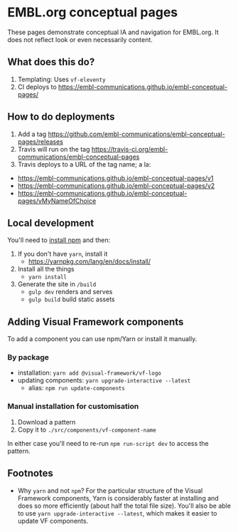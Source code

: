# EMBL.org conceptual pages

These pages demonstrate conceptual IA and navigation for EMBL.org. It does not
reflect look or even necessarily content.

## What does this do?

1. Templating: Uses `vf-eleventy`
1. CI deploys to https://embl-communications.github.io/embl-conceptual-pages/

## How to do deployments

1. Add a tag https://github.com/embl-communications/embl-conceptual-pages/releases
1. Travis will run on the tag https://travis-ci.org/embl-communications/embl-conceptual-pages
1. Travis deploys to a URL of the tag name; a la:
  - https://embl-communications.github.io/embl-conceptual-pages/v1
  - https://embl-communications.github.io/embl-conceptual-pages/v2
  - https://embl-communications.github.io/embl-conceptual-pages/vMyNameOfChoice

## Local development

You'll need to [install npm](https://docs.npmjs.com/downloading-and-installing-node-js-and-npm) and then:

1. If you don't have `yarn`, install it
   - https://yarnpkg.com/lang/en/docs/install/
2. Install all the things
   - `yarn install`
3. Generate the site in `/build`
   - `gulp dev` renders and serves
   - `gulp build` build static assets

## Adding Visual Framework components

To add a component you can use npm/Yarn or install it manually.

### By package

- installation: `yarn add @visual-framework/vf-logo`
- updating components: `yarn upgrade-interactive --latest`
  - alias: `npm run update-components`

### Manual installation for customisation

1. Download a pattern
2. Copy it to `./src/components/vf-component-name`

In either case you'll need to re-run `npm run-script dev` to access the pattern.

## Footnotes

- Why `yarn` and not `npm`?
  For the particular structure of the Visual Framework components, Yarn is considerably
  faster at installing and does so more efficiently (about half the total file size). You'll
  also be able to use `yarn upgrade-interactive --latest`, which makes it easier to update
  VF components.

